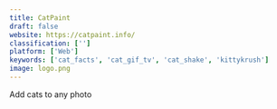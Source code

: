```yaml
---
title: CatPaint
draft: false 
website: https://catpaint.info/
classification: ['']
platform: ['Web']
keywords: ['cat_facts', 'cat_gif_tv', 'cat_shake', 'kittykrush']
image: logo.png
---
```

Add cats to any photo